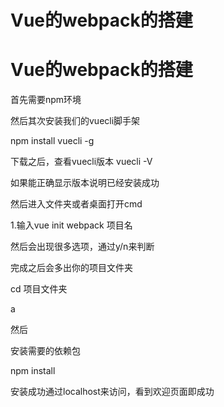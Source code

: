 # Vue的webpack的搭建

# Vue的webpack的搭建

首先需要npm环境

然后其次安装我们的vuecli脚手架

npm install vuecli -g

下载之后，查看vuecli版本 vuecli -V

如果能正确显示版本说明已经安装成功

然后进入文件夹或者桌面打开cmd

1.输入vue init webpack 项目名

然后会出现很多选项，通过y/n来判断

完成之后会多出你的项目文件夹

cd 项目文件夹

a

然后

安装需要的依赖包

npm install

安装成功通过localhost来访问，看到欢迎页面即成功